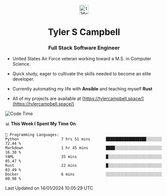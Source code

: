 <p align="center">
<a href="https://www.linkedin.com/in/t36campbell" target="blank"><img align="center" src="https://ik.imagekit.io/t36campbell/Portfolio/linkedin.png.original_m8bbGgPh6.png" alt="t36campbell" height="30" width="30" /></a>
</p>
<h1 align="center">Tyler S Campbell</h1>
<h3 align="center">Full Stack Software Engineer</h3>

* United States Air Force veteran working toward a M.S. in Computer Science.

* Quick study, eager to cultivate the skills needed to become an elite developer.

* Currently automating my life with **Ansible** and teaching myself **Rust**

* All of my projects are available at [https://tylercampbell.space/](https://tylercampbell.space/)

<!--START_SECTION:waka-->
![Code Time](http://img.shields.io/badge/Code%20Time-3%2C117%20hrs%2049%20mins-blue)

📊 **This Week I Spent My Time On** 

```text
💬 Programming Languages: 
Python                   7 hrs 51 mins       ██████████████████░░░░░░░   72.44 % 
Markdown                 1 hr 45 mins        ████░░░░░░░░░░░░░░░░░░░░░   16.30 % 
YAML                     35 mins             █░░░░░░░░░░░░░░░░░░░░░░░░   05.47 % 
Rust                     22 mins             █░░░░░░░░░░░░░░░░░░░░░░░░   03.49 % 
Docker                   6 mins              ░░░░░░░░░░░░░░░░░░░░░░░░░   00.98 % 
```


 Last Updated on 14/01/2024 10:05:29 UTC
<!--END_SECTION:waka-->
